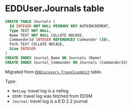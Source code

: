 # EDDUser.Journals table

```sql
CREATE TABLE Journals (
  Id INTEGER NOT NULL PRIMARY KEY AUTOINCREMENT,
  Type TEXT NOT NULL,
  Name TEXT NOT NULL COLLATE NOCASE,
  CommanderId INTEGER REFERENCES Commander (Id),
  Path TEXT COLLATE NOCASE,
  Size INTEGER
)
CREATE INDEX Journal_Name ON Journals (Name)
CREATE INDEX Journal_Commander ON Journals (CommanderId)
```

Migrated from [`EDDiscovery.TravelLogUnit`](https://github.com/EDDiscovery/EDDiscovery/wiki/Databases-in-EDD#travellogunit) table.

Type:
* `NetLog`: travel log is a netlog
* `EDSM`: travel log was fetched from EDSM
* `Journal`: travel log is a E:D 2.2 journal
